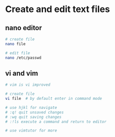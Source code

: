 # Create and edit text files

## nano editor
```sh
# create file
nano file

# edit file
nano /etc/passwd
```

## vi and vim
```sh
# vim is vi improved

# create file
vi file  # by default enter in command mode

# use hjkl for navigate
# :q! quit unsaved changes
# :wq quit saving changes
# :!ls execute a command and return to editor

# use vimtutor for more
```